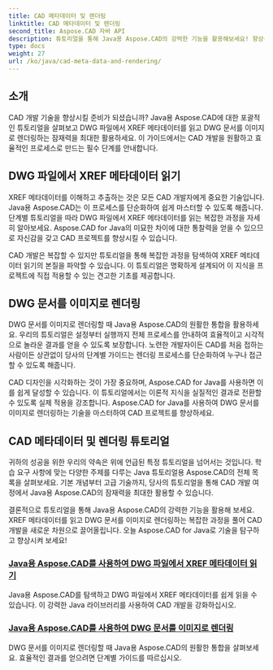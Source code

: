 ```yaml
---
title: CAD 메타데이터 및 렌더링
linktitle: CAD 메타데이터 및 렌더링
second_title: Aspose.CAD 자바 API
description: 튜토리얼을 통해 Java용 Aspose.CAD의 강력한 기능을 활용해보세요! 향상된 CAD 개발을 위해 XREF 메타데이터를 쉽게 읽고 DWG 문서를 이미지로 렌더링하는 방법을 알아보세요.
type: docs
weight: 27
url: /ko/java/cad-meta-data-and-rendering/
---
```



## 소개

CAD 개발 기술을 향상시킬 준비가 되셨습니까? Java용 Aspose.CAD에 대한 포괄적인 튜토리얼을 살펴보고 DWG 파일에서 XREF 메타데이터를 읽고 DWG 문서를 이미지로 렌더링하는 잠재력을 최대한 활용하세요. 이 가이드에서는 CAD 개발을 원활하고 효율적인 프로세스로 만드는 필수 단계를 안내합니다.

## DWG 파일에서 XREF 메타데이터 읽기

XREF 메타데이터를 이해하고 추출하는 것은 모든 CAD 개발자에게 중요한 기술입니다. Java용 Aspose.CAD는 이 프로세스를 단순화하여 쉽게 마스터할 수 있도록 해줍니다. 단계별 튜토리얼을 따라 DWG 파일에서 XREF 메타데이터를 읽는 복잡한 과정을 자세히 알아보세요. Aspose.CAD for Java의 미묘한 차이에 대한 통찰력을 얻을 수 있으므로 자신감을 갖고 CAD 프로젝트를 향상시킬 수 있습니다.

CAD 개발은 복잡할 수 있지만 튜토리얼을 통해 복잡한 과정을 탐색하여 XREF 메타데이터 읽기의 본질을 파악할 수 있습니다. 이 튜토리얼은 명확하게 설계되어 이 지식을 프로젝트에 직접 적용할 수 있는 견고한 기초를 제공합니다.

## DWG 문서를 이미지로 렌더링

DWG 문서를 이미지로 렌더링할 때 Java용 Aspose.CAD의 원활한 통합을 활용하세요. 우리의 튜토리얼은 설정부터 실행까지 전체 프로세스를 안내하여 효율적이고 시각적으로 놀라운 결과를 얻을 수 있도록 보장합니다. 노련한 개발자이든 CAD를 처음 접하는 사람이든 상관없이 당사의 단계별 가이드는 렌더링 프로세스를 단순화하여 누구나 접근할 수 있도록 해줍니다.

CAD 디자인을 시각화하는 것이 가장 중요하며, Aspose.CAD for Java를 사용하면 이를 쉽게 달성할 수 있습니다. 이 튜토리얼에서는 이론적 지식을 실질적인 결과로 전환할 수 있도록 실제 적용을 강조합니다. Aspose.CAD for Java를 사용하여 DWG 문서를 이미지로 렌더링하는 기술을 마스터하여 CAD 프로젝트를 향상하세요.

## CAD 메타데이터 및 렌더링 튜토리얼
귀하의 성공을 위한 우리의 약속은 위에 언급된 특정 튜토리얼을 넘어서는 것입니다. 학습 요구 사항에 맞는 다양한 주제를 다루는 Java 튜토리얼용 Aspose.CAD의 전체 목록을 살펴보세요. 기본 개념부터 고급 기술까지, 당사의 튜토리얼을 통해 CAD 개발 여정에서 Java용 Aspose.CAD의 잠재력을 최대한 활용할 수 있습니다.

결론적으로 튜토리얼을 통해 Java용 Aspose.CAD의 강력한 기능을 활용해 보세요. XREF 메타데이터를 읽고 DWG 문서를 이미지로 렌더링하는 복잡한 과정을 풀어 CAD 개발을 새로운 차원으로 끌어올립니다. 오늘 Aspose.CAD for Java로 기술을 탐구하고 향상시켜 보세요!
### [Java용 Aspose.CAD를 사용하여 DWG 파일에서 XREF 메타데이터 읽기](./read-xref-meta-data/)
Java용 Aspose.CAD를 탐색하고 DWG 파일에서 XREF 메타데이터를 쉽게 읽을 수 있습니다. 이 강력한 Java 라이브러리를 사용하여 CAD 개발을 강화하십시오.
### [Java용 Aspose.CAD를 사용하여 DWG 문서를 이미지로 렌더링](./render-dwg-to-image/)
DWG 문서를 이미지로 렌더링할 때 Java용 Aspose.CAD의 원활한 통합을 살펴보세요. 효율적인 결과를 얻으려면 단계별 가이드를 따르십시오.